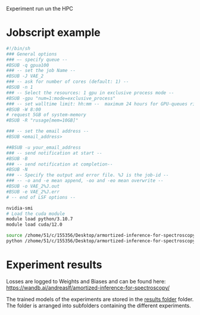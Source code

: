 Experiment run un the HPC

# Jobscript example
```bash
#!/bin/sh
### General options
### –- specify queue --
#BSUB -q gpua100
### -- set the job Name --
#BSUB -J VAE_2
### -- ask for number of cores (default: 1) --
#BSUB -n 1
### -- Select the resources: 1 gpu in exclusive process mode --
#BSUB -gpu "num=1:mode=exclusive_process"
### -- set walltime limit: hh:mm --  maximum 24 hours for GPU-queues right now
#BSUB -W 8:00
# request 5GB of system-memory
#BSUB -R "rusage[mem=10GB]"

### -- set the email address --
#BSUB <email_address>

##BSUB -u your_email_address
### -- send notification at start --
#BSUB -B
### -- send notification at completion--
#BSUB -N
### -- Specify the output and error file. %J is the job-id --
### -- -o and -e mean append, -oo and -eo mean overwrite --
#BSUB -o VAE_2%J.out
#BSUB -e VAE_2%J.err
# -- end of LSF options --

nvidia-smi
# Load the cuda module
module load python/3.10.7
module load cuda/12.0

source /zhome/51/c/155356/Desktop/armortized-inference-for-spectroscopy/venv/bin/activate
python /zhome/51/c/155356/Desktop/armortized-inference-for-spectroscopy/experiments/2_VAE.py
```

# Experiment results
Losses are logged to Weights and Biases and can be found here: https://wandb.ai/andreaslf/amortized-inference-for-spectroscopy/

The trained models of the experiments are stored in the [results folder](https://github.com/AndreasLF/amortized-inference-for-spectroscopy/tree/main/results) folder. The folder is arranged into subfolders containing the different experiments.